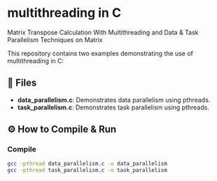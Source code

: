 # multithreading in C
Matrix Transpose Calculation With Multithreading and Data &amp; Task Parallelism Techniques on Matrix

This repository contains two examples demonstrating the use of multithreading in C:

## 🧵 Files

- **data_parallelism.c**: Demonstrates data parallelism using pthreads.
- **task_parallelism.c**: Demonstrates task parallelism using pthreads.

## ⚙️ How to Compile & Run

### Compile

```bash
gcc -pthread data_parallelism.c -o data_parallelism
gcc -pthread task_parallelism.c -o task_parallelism
